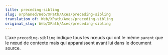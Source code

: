 ```yaml
---
title: preceding-sibling
slug: orphaned/Web/XPath/Axes/preceding-sibling
translation_of: Web/XPath/Axes/preceding-sibling
original_slug: Web/XPath/Axes/preceding-sibling
---
```


L'axe `preceding-sibling` indique tous les nœuds qui ont le même `parent` que le nœud de contexte mais qui apparaissent avant lui dans le document source.
